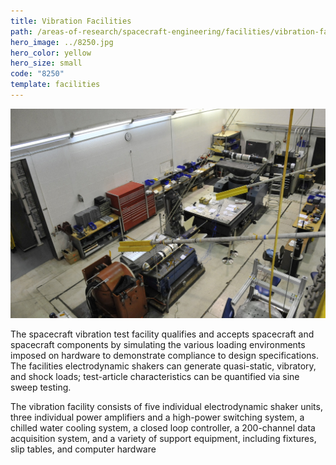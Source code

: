```yaml
---
title: Vibration Facilities
path: /areas-of-research/spacecraft-engineering/facilities/vibration-facilities
hero_image: ../8250.jpg
hero_color: yellow
hero_size: small
code: "8250"
template: facilities
---
```

![The spacecraft vibration test facility](vibration.jpg)

The spacecraft vibration test facility qualifies and accepts spacecraft and spacecraft components by simulating the various loading environments imposed on hardware to demonstrate compliance to design specifications. The facilities electrodynamic shakers can generate quasi-static, vibratory, and shock loads; test-article characteristics can be quantified via sine sweep testing. 

The vibration facility consists of five individual electrodynamic shaker units, three individual power amplifiers and a high-power switching system, a chilled water cooling system, a closed loop controller, a 200-channel data acquisition system, and a variety of support equipment, including fixtures, slip tables, and computer hardware